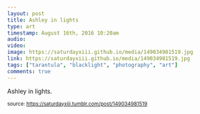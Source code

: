 ```yaml
---
layout: post
title: Ashley in lights
type: art
timestamp: August 16th, 2016 10:20am
audio: 
video: 
image: https://saturdayxiii.github.io/media/149034981519.jpg
link: https://saturdayxiii.github.io/media/149034981519.jpg
tags: ["tarantula", "blacklight", "photography", "art"]
comments: true
---
```


Ashley in lights.
 
  
<small>source: https://saturdayxiii.tumblr.com/post/149034981519</small>